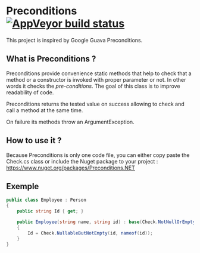 # Preconditions [![AppVeyor build status](https://ci.appveyor.com/api/projects/status/p1qsj8wt27023w0u/branch/master?svg=true)](https://ci.appveyor.com/project/lecaillon/preconditions/branch/master)
This project is inspired by Google Guava Preconditions. 

## What is Preconditions ?
Preconditions provide convenience static methods that help to check that a method or a constructor is invoked with proper parameter or not. In other words it checks the *pre-conditions*. The goal of this class is to improve readability of code.

Preconditions returns the tested value on success allowing to check and call a method at the same time.

On failure its methods throw an ArgumentException.

## How to use it ?

Because Preconditions is only one code file, you can either copy paste the Check.cs class or include the Nuget package to your project :
https://www.nuget.org/packages/Preconditions.NET

## Exemple

```c#
public class Employee : Person
{
    public string Id { get; }

    public Employee(string name, string id) : base(Check.NotNullOrEmpty(name, nameof(name)))
    {
        Id = Check.NullableButNotEmpty(id, nameof(id));
    }
}
```
